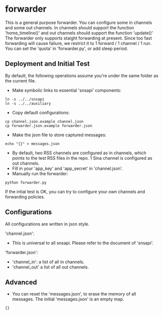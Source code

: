 forwarder
====

This is a general purpose forwarder. 
You can configure some in channels and some out channels. 
In channels should support the function 'home\_timeline()'
and out channels should support the function 'update()'
The forwarder only supports staight forwarding at present. 
Since too fast forwarding will cause failure, 
we restrict it to 1 forward / 1 channel / 1 run. 
You can set the 'quota' in 'forwarder.py', 
or add sleep period. 


Deployment and Initial Test
----

By default, the following operations assume 
you're under the same folder as the current file. 

   * Make symbolic links to essential 'snsapi' components: 
```
ln -s ../../snsapi
ln -s ../../auxiliary
```
   * Copy default configurations:
```
cp channel.json.example channel.json
cp forwarder.json.example forwarder.json
```
   * Make the json file to store captured messages:
```
echo "{}" > messages.json
```
   * By default, two RSS channels are configured
   as in channels, which points 
   to the test RSS files in the repo. 
   1 Sina channel is configured as out channels. 
   * Fill in your 'app_key' and 'app_secret'
   in 'channel.json'. 
   * Manually run the forwarder:
```
python forwarder.py
```

If the intial test is OK, you can try to configure your own 
channels and forwarding policies. 

Configurations
----

All configurations are written in json style. 

'channel.json':
   * This is universal to all snsapi. 
   Please refer to the document of 'snsapi'. 

'forwarder.json':
   * 'channel_in': a list of all in channels. 
   * 'channel_out' a list of all out channels. 

Advanced
----

   * You can reset the 'messages.json', to erase the 
   memory of all messages. 
   The initial 'messages.json' is an empty map. 
```
{}
```
